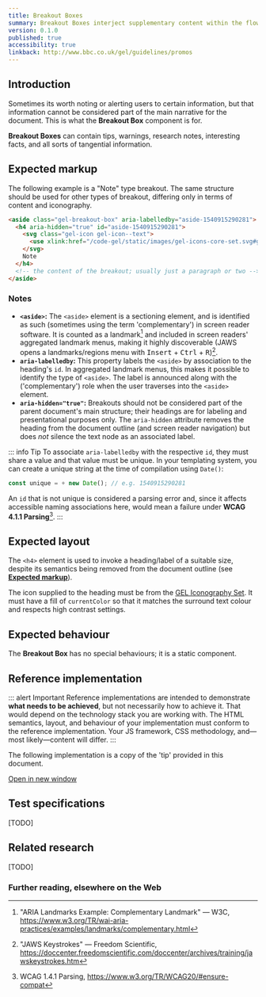 ```yaml
---
title: Breakout Boxes
summary: Breakout Boxes interject supplementary content within the flow of a document
version: 0.1.0
published: true
accessibility: true
linkback: http://www.bbc.co.uk/gel/guidelines/promos
---
```


## Introduction

Sometimes its worth noting or alerting users to certain information, but that information cannot be considered part of the main narrative for the document. This is what the **Breakout Box** component is for. 

**Breakout Boxes** can contain tips, warnings, research notes, interesting facts, and all sorts of tangential information.

## Expected markup

The following example is a "Note" type breakout. The same structure should be used for other types of breakout, differing only in terms of content and iconography.

```html
<aside class="gel-breakout-box" aria-labelledby="aside-1540915290281">
  <h4 aria-hidden="true" id="aside-1540915290281">
    <svg class="gel-icon gel-icon--text">
      <use xlink:href="/code-gel/static/images/gel-icons-core-set.svg#gel-icon-info"></use>
    </svg>
    Note
  </h4>
  <!-- the content of the breakout; usually just a paragraph or two -->
</aside>
```

### Notes

* **`<aside>`:** The `<aside>` element is a sectioning element, and is identified as such (sometimes using the term 'complementary') in screen reader software. It is counted as a landmark[^1] and included in screen readers' aggregated landmark menus, making it highly discoverable (JAWS opens a landmarks/regions menu with <kbd>Insert</kbd> + <kbd>Ctrl</kbd> + <kbd>R</kbd>)[^2].
* **`aria-labelledby`:** This property labels the `<aside>` by association to the heading's `id`. In aggregated landmark menus, this makes it possible to identify the type of `<aside>`. The label is announced along with the ('complementary') role when the user traverses into the `<aside>` element.
* **`aria-hidden="true"`:** Breakouts should not be considered part of the parent document's main structure; their headings are for labeling and presentational purposes only. The `aria-hidden` attribute removes the heading from the document outline (and screen reader navigation) but does _not_ silence the text node as an associated label.

::: info Tip
To associate `aria-labelledby` with the respective `id`, they must share a value and that value must be unique. In your templating system, you can create a unique string at the time of compilation using `Date()`:

```js
const unique = + new Date(); // e.g. 1540915290281
```

An `id` that is not unique is considered a parsing error and, since it affects accessible naming associations here, would mean a failure under **WCAG 4.1.1 Parsing**[^3].
:::

## Expected layout

The `<h4>` element is used to invoke a heading/label of a suitable size, despite its semantics being removed from the document outline (see [**Expected markup**](#expected-markup)).

The icon supplied to the heading must be from the [GEL Iconography Set](http://bbc.github.io/gel-iconography/). It must have a fill of `currentColor` so that it matches the surround text colour and respects high contrast settings.

## Expected behaviour

The **Breakout Box** has no special behaviours; it is a static component. 

## Reference implementation

::: alert Important
Reference implementations are intended to demonstrate **what needs to be achieved**, but not necessarily how to achieve it. That would depend on the technology stack you are working with. The HTML semantics, layout, and behaviour of your implementation must conform to the reference implementation. Your JS framework, CSS methodology, and—most likely—content will differ.
:::

The following implementation is a copy of the 'tip' provided in this document.

<include src="components/demos/breakout-boxes.html">

<p><a class="gel-button gel-button--dark gel-long-primer-bold" href="../demos/breakout-boxes/" target="_new">Open in new window</a></p>

## Test specifications

[TODO]

## Related research

[TODO]

### Further reading, elsewhere on the Web

[^1]: "ARIA Landmarks Example: Complementary Landmark" — W3C, <https://www.w3.org/TR/wai-aria-practices/examples/landmarks/complementary.html>
[^2]: "JAWS Keystrokes" — Freedom Scientific, <https://doccenter.freedomscientific.com/doccenter/archives/training/jawskeystrokes.htm>
[^3]: WCAG 1.4.1 Parsing, <https://www.w3.org/TR/WCAG20/#ensure-compat>